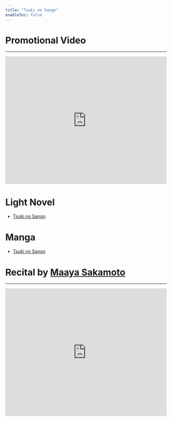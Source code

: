 ```yaml
---
title: "Tsuki no Sango"
enableToc: false
---
```

# Promotional Video
***
<iframe src="https://www.youtube.com/embed/dQH62tPvFH8" title="星海社朗読館 『月の珊瑚』 プロモーションビデオ" frameborder="0" allow="accelerometer; autoplay; clipboard-write; encrypted-media; gyroscope; picture-in-picture" allowfullscreen style="height:397px;width:100%;border:none;overflow:hidden;"></iframe>

# Light Novel
- <a href="https://anilist.co/manga/64329/Tsuki-no-Sango/" target="_blank" rel="noopener"><span>Tsuki no Sango</span> </a>
# Manga
- <a href="https://anilist.co/manga/71957/Tsuki-no-Sango/" target="_blank" rel="noopener"><span>Tsuki no Sango</span> </a>

# Recital by <a href="https://anilist.co/staff/95090/Maaya-Sakamoto" target="_blank" rel="noopener"><span>Maaya Sakamoto</span></a>
***
<iframe width="1192" height="671" src="https://www.youtube.com/embed/oULfgXW9ais" title="Tsuki no Sango  月の珊瑚" frameborder="0" allow="accelerometer; autoplay; clipboard-write; encrypted-media; gyroscope; picture-in-picture" allowfullscreen style="height:397px;width:100%;border:none;overflow:hidden;"></iframe>





